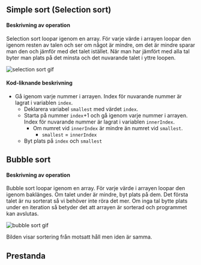 ## Simple sort (Selection sort)

#### Beskrivning av operation

Selection sort loopar igenom en array. För varje värde i arrayen loopar den igenom resten av talen och ser om något är mindre, om det är mindre sparar man den och jämför med det talet istället. När man har jämfört med alla tal byter man plats på det minsta och det nuvarande talet i yttre loopen.

![selection sort gif](http://piratelearner.com/static/media/images/admin/2015/10/13/selection.gif)

#### Kod-liknande beskrivning

- Gå igenom varje nummer i arrayen. Index för nuvarande nummer är lagrat i variablen `index`.
  - Deklarera variabel `smallest` med värdet `index`.
  - Starta på nummer `index`+1 och gå igenom varje nummer i arrayen. Index för nuvarande nummer är lagrat i variablen `innerIndex`.
    - Om numret vid `innerIndex` är mindre än numret vid `smallest`.
      - `smallest` = `innerIndex`
  - Byt plats på `index` och `smallest`

## Bubble sort

#### Beskrivning av operation

Bubble sort loopar igenom en array. För varje värde i arrayen loopar den igenom baklänges. Om talet under är mindre, byt plats på dem. Det första talet är nu sorterat så vi behöver inte röra det mer. Om inga tal bytte plats under en iteration så betyder det att arrayen är sorterad och programmet kan avslutas.

![bubble sort gif](http://piratelearner.com/static/media/images/admin/2015/10/13/bubble.gif)

Bilden visar sortering från motsatt håll men iden är samma.

## Prestanda
